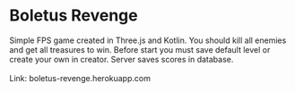 <h1>Boletus Revenge</h1>
Simple FPS game created in Three.js and Kotlin. You should kill all enemies and get all treasures to win. Before start you must save default level or create your own in creator. Server saves scores in database.
<br><br>
Link: boletus-revenge.herokuapp.com

